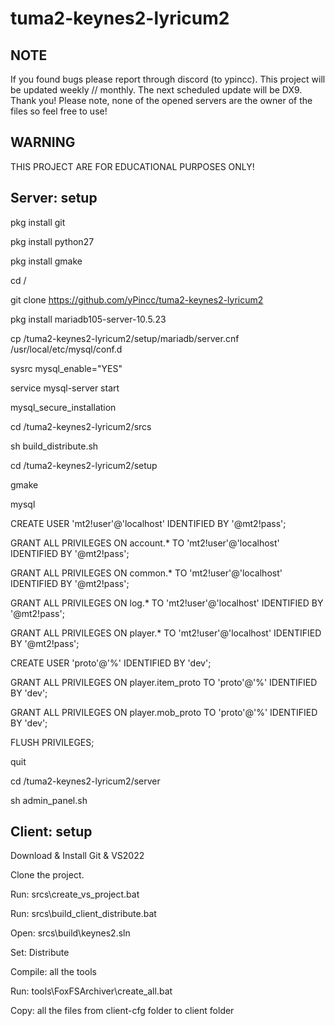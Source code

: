 # tuma2-keynes2-lyricum2

## NOTE
 If you found bugs please report through discord (to ypincc). This project will be updated weekly // monthly. The next scheduled update will be DX9. Thank you! Please note, none of the opened servers are the owner of the files so feel free to use!
 
## WARNING
THIS PROJECT ARE FOR EDUCATIONAL PURPOSES ONLY!

## Server: setup
pkg install git

pkg install python27

pkg install gmake

cd /

git clone https://github.com/yPincc/tuma2-keynes2-lyricum2

pkg install mariadb105-server-10.5.23

cp /tuma2-keynes2-lyricum2/setup/mariadb/server.cnf /usr/local/etc/mysql/conf.d

sysrc mysql_enable="YES"

service mysql-server start

mysql_secure_installation

cd /tuma2-keynes2-lyricum2/srcs

sh build_distribute.sh

cd /tuma2-keynes2-lyricum2/setup

gmake

mysql

CREATE USER 'mt2!user'@'localhost' IDENTIFIED BY '@mt2!pass';

GRANT ALL PRIVILEGES ON account.* TO 'mt2!user'@'localhost' IDENTIFIED BY '@mt2!pass';

GRANT ALL PRIVILEGES ON common.* TO 'mt2!user'@'localhost' IDENTIFIED BY '@mt2!pass';

GRANT ALL PRIVILEGES ON log.* TO 'mt2!user'@'localhost' IDENTIFIED BY '@mt2!pass';

GRANT ALL PRIVILEGES ON player.* TO 'mt2!user'@'localhost' IDENTIFIED BY '@mt2!pass';

CREATE USER 'proto'@'%' IDENTIFIED BY 'dev';

GRANT ALL PRIVILEGES ON player.item_proto TO 'proto'@'%' IDENTIFIED BY 'dev';

GRANT ALL PRIVILEGES ON player.mob_proto TO 'proto'@'%' IDENTIFIED BY 'dev';

FLUSH PRIVILEGES;

quit

cd /tuma2-keynes2-lyricum2/server

sh admin_panel.sh

## Client: setup
Download & Install Git & VS2022

Clone the project.

Run: srcs\create_vs_project.bat

Run: srcs\build_client_distribute.bat

Open: srcs\build\keynes2.sln

Set: Distribute

Compile: all the tools

Run: tools\FoxFSArchiver\create_all.bat

Copy: all the files from client-cfg folder to client folder

